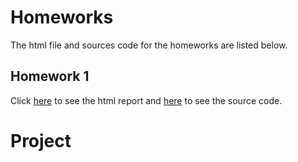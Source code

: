 # Homeworks

The html file and sources code for the homeworks are listed below.

## Homework 1

Click [here](HW1.html) to see the html report and [here](HW1.Rmd) to see the source code.

# Project
